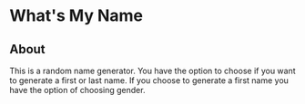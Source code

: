 # What's My Name
## About
This is a random name generator. You have the option to choose if you want to generate a first or last name. If you choose to generate a first name you have the option of choosing gender. 

